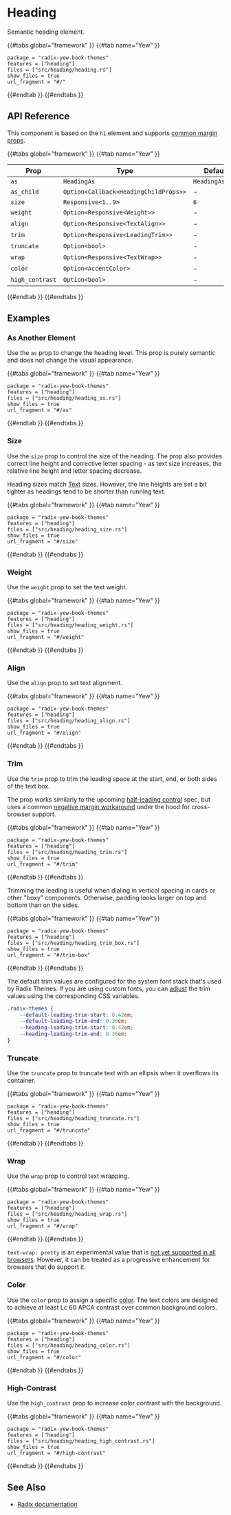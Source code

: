 # Heading

Semantic heading element.

{{#tabs global="framework" }}
{{#tab name="Yew" }}

```toml,trunk
package = "radix-yew-book-themes"
features = ["heading"]
files = ["src/heading/heading.rs"]
show_files = true
url_fragment = "#/"
```

{{#endtab }}
{{#endtabs }}

## API Reference

This component is based on the `h1` element and supports [common margin props](../overview/layout.md#margin-props).

{{#tabs global="framework" }}
{{#tab name="Yew" }}

| Prop            | Type                                  | Default         |
| --------------- | ------------------------------------- | --------------- |
| `as`            | `HeadingAs`                           | `HeadingAs::H1` |
| `as_child`      | `Option<Callback<HeadingChildProps>>` | -               |
| `size`          | `Responsive<1..9>`                    | `6`             |
| `weight`        | `Option<Responsive<Weight>>`          | -               |
| `align`         | `Option<Responsive<TextAlign>>`       | -               |
| `trim`          | `Option<Responsive<LeadingTrim>>`     | -               |
| `truncate`      | `Option<bool>`                        | -               |
| `wrap`          | `Option<Responsive<TextWrap>>`        | -               |
| `color`         | `Option<AccentColor>`                 | -               |
| `high_contrast` | `Option<bool>`                        | -               |

{{#endtab }}
{{#endtabs }}

## Examples

### As Another Element

Use the `as` prop to change the heading level. This prop is purely semantic and does not change the visual appearance.

{{#tabs global="framework" }}
{{#tab name="Yew" }}

```toml,trunk
package = "radix-yew-book-themes"
features = ["heading"]
files = ["src/heading/heading_as.rs"]
show_files = true
url_fragment = "#/as"
```

{{#endtab }}
{{#endtabs }}

### Size

Use the `size` prop to control the size of the heading. The prop also provides correct line height and corrective letter spacing - as text size increases, the relative line height and letter spacing decrease.

Heading sizes match [Text](./text.md) sizes. However, the line heights are set a bit tighter as headings tend to be shorter than running text.

{{#tabs global="framework" }}
{{#tab name="Yew" }}

```toml,trunk
package = "radix-yew-book-themes"
features = ["heading"]
files = ["src/heading/heading_size.rs"]
show_files = true
url_fragment = "#/size"
```

{{#endtab }}
{{#endtabs }}

### Weight

Use the `weight` prop to set the text weight.

{{#tabs global="framework" }}
{{#tab name="Yew" }}

```toml,trunk
package = "radix-yew-book-themes"
features = ["heading"]
files = ["src/heading/heading_weight.rs"]
show_files = true
url_fragment = "#/weight"
```

{{#endtab }}
{{#endtabs }}

### Align

Use the `align` prop to set text alignment.

{{#tabs global="framework" }}
{{#tab name="Yew" }}

```toml,trunk
package = "radix-yew-book-themes"
features = ["heading"]
files = ["src/heading/heading_align.rs"]
show_files = true
url_fragment = "#/align"
```

{{#endtab }}
{{#endtabs }}

### Trim

Use the `trim` prop to trim the leading space at the start, end, or both sides of the text box.

The prop works similarly to the upcoming [half-leading control](https://www.w3.org/TR/css-inline-3/#leading-trim) spec, but uses a common [negative margin workaround](https://seek-oss.github.io/capsize/) under the hood for cross-browser support.

{{#tabs global="framework" }}
{{#tab name="Yew" }}

```toml,trunk
package = "radix-yew-book-themes"
features = ["heading"]
files = ["src/heading/heading_trim.rs"]
show_files = true
url_fragment = "#/trim"
```

{{#endtab }}
{{#endtabs }}

Trimming the leading is useful when dialing in vertical spacing in cards or other "boxy" components. Otherwise, padding looks larger on top and bottom than on the sides.

{{#tabs global="framework" }}
{{#tab name="Yew" }}

```toml,trunk
package = "radix-yew-book-themes"
features = ["heading"]
files = ["src/heading/heading_trim_box.rs"]
show_files = true
url_fragment = "#/trim-box"
```

{{#endtab }}
{{#endtabs }}

The default trim values are configured for the system font stack that's used by Radix Themes. If you are using custom fonts, you can [adjust](../theme/typography.md) the trim values using the corresponding CSS variables.

```css
.radix-themes {
    --default-leading-trim-start: 0.42em;
    --default-leading-trim-end: 0.36em;
    --heading-leading-trim-start: 0.42em;
    --heading-leading-trim-end: 0.36em;
}
```

### Truncate

Use the `truncate` prop to truncate text with an ellipsis when it overflows its container.

{{#tabs global="framework" }}
{{#tab name="Yew" }}

```toml,trunk
package = "radix-yew-book-themes"
features = ["heading"]
files = ["src/heading/heading_truncate.rs"]
show_files = true
url_fragment = "#/truncate"
```

{{#endtab }}
{{#endtabs }}

### Wrap

Use the `wrap` prop to control text wrapping.

{{#tabs global="framework" }}
{{#tab name="Yew" }}

```toml,trunk
package = "radix-yew-book-themes"
features = ["heading"]
files = ["src/heading/heading_wrap.rs"]
show_files = true
url_fragment = "#/wrap"
```

{{#endtab }}
{{#endtabs }}

<div class="warning">

`text-wrap: pretty` is an experimental value that is [not yet supported in all browsers](https://developer.mozilla.org/en-US/docs/Web/CSS/text-wrap#browser_compatibility). However, it can be treated as a progressive enhancement for browsers that do support it.

</div>

### Color

Use the `color` prop to assign a specific [color](../theme/color.md). The text colors are designed to achieve at least Lc 60 APCA contrast over common background colors.

{{#tabs global="framework" }}
{{#tab name="Yew" }}

```toml,trunk
package = "radix-yew-book-themes"
features = ["heading"]
files = ["src/heading/heading_color.rs"]
show_files = true
url_fragment = "#/color"
```

{{#endtab }}
{{#endtabs }}

### High-Contrast

Use the `high_contrast` prop to increase color contrast with the background.

{{#tabs global="framework" }}
{{#tab name="Yew" }}

```toml,trunk
package = "radix-yew-book-themes"
features = ["heading"]
files = ["src/heading/heading_high_contrast.rs"]
show_files = true
url_fragment = "#/high-contrast"
```

{{#endtab }}
{{#endtabs }}

## See Also

-   [Radix documentation](https://www.radix-ui.com/themes/docs/components/heading)
